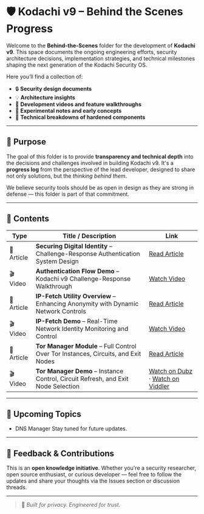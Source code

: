 # 🛡️ Kodachi v9 – Behind the Scenes Progress

Welcome to the **Behind-the-Scenes** folder for the development of **Kodachi v9**. This space documents the ongoing engineering efforts, security architecture decisions, implementation strategies, and technical milestones shaping the next generation of the Kodachi Security OS.

Here you’ll find a collection of:
- 🔒 **Security design documents**
- 💡 **Architecture insights**
- 🎥 **Development videos and feature walkthroughs**
- 🧪 **Experimental notes and early concepts**
- 🧰 **Technical breakdowns of hardened components**

---

## 📌 Purpose

The goal of this folder is to provide **transparency and technical depth** into the decisions and challenges involved in building Kodachi v9. It's a **progress log** from the perspective of the lead developer, designed to share not only solutions, but the *thinking behind them*.

We believe security tools should be as open in design as they are strong in defense — this folder is part of that commitment.

---

## 📂 Contents

| Type         | Title / Description                                                                 | Link                                                                                                           |
|--------------|--------------------------------------------------------------------------------------|----------------------------------------------------------------------------------------------------------------|
| 📄 Article    | **Securing Digital Identity** – Challenge-Response Authentication System Design     | [Read Article](https://github.com/WMAL/Linux-Kodachi/blob/main/Kodachi-9/v9-behind-scenes-progress/Securing%20Digital%20Identity.md) |
| 🎬 Video      | **Authentication Flow Demo** – Kodachi v9 Challenge-Response Walkthrough            | [Watch Video](https://github.com/WMAL/Linux-Kodachi/raw/refs/heads/main/Kodachi-9/v9-behind-scenes-progress/Kodachi9-auth-demo.mp4) |
| 📄 Article    | **IP-Fetch Utility Overview** – Enhancing Anonymity with Dynamic Network Controls   | [Read Article](https://github.com/WMAL/Linux-Kodachi/blob/main/Kodachi-9/v9-behind-scenes-progress/ip-fetch.md)          |
| 🎬 Video      | **IP-Fetch Demo** – Real-Time Network Identity Monitoring and Control                | [Watch Video](https://github.com/WMAL/Linux-Kodachi/raw/refs/heads/main/Kodachi-9/v9-behind-scenes-progress/ip-fetch-c.mp4)        |
| 📄 Article    | **Tor Manager Module** – Full Control Over Tor Instances, Circuits, and Exit Nodes  | [Read Article](https://github.com/WMAL/Linux-Kodachi/blob/main/Kodachi-9/v9-behind-scenes-progress/tor-manager.md)       |
| 🎬 Video      | **Tor Manager Demo** – Instance Control, Circuit Refresh, and Exit Node Selection    | [Watch on Dubz](https://dubz.co/v/27417e) · [Watch on Viddler](https://www.viddler.com/tDrQ22)                 |

---

## 🚧 Upcoming Topics
- DNS Manager
Stay tuned for future updates.
 

---

## 🙏 Feedback & Contributions

This is an **open knowledge initiative**. Whether you're a security researcher, open source enthusiast, or curious developer — feel free to follow the updates and share your thoughts via the Issues section or discussion threads.

---

> 🧭 *Built for privacy. Engineered for trust.*


